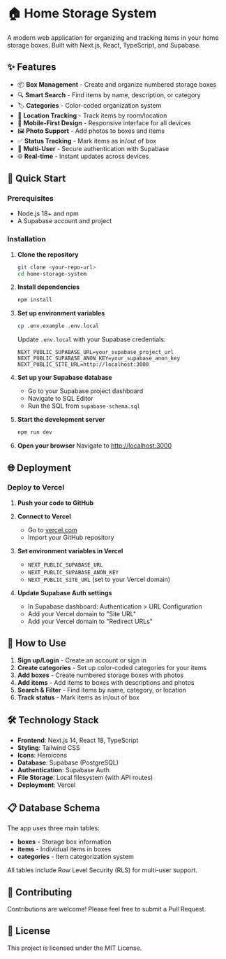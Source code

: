 # 🏠 Home Storage System

A modern web application for organizing and tracking items in your home storage boxes. Built with Next.js, React, TypeScript, and Supabase.

## ✨ Features

- 📦 **Box Management** - Create and organize numbered storage boxes
- 🔍 **Smart Search** - Find items by name, description, or category
- 🏷️ **Categories** - Color-coded organization system
- 📍 **Location Tracking** - Track items by room/location
- 📱 **Mobile-First Design** - Responsive interface for all devices
- 🖼️ **Photo Support** - Add photos to boxes and items
- ✅ **Status Tracking** - Mark items as in/out of box
- 👤 **Multi-User** - Secure authentication with Supabase
- 🌐 **Real-time** - Instant updates across devices

## 🚀 Quick Start

### Prerequisites

- Node.js 18+ and npm
- A Supabase account and project

### Installation

1. **Clone the repository**
   ```bash
   git clone <your-repo-url>
   cd home-storage-system
   ```

2. **Install dependencies**
   ```bash
   npm install
   ```

3. **Set up environment variables**
   ```bash
   cp .env.example .env.local
   ```
   
   Update `.env.local` with your Supabase credentials:
   ```env
   NEXT_PUBLIC_SUPABASE_URL=your_supabase_project_url
   NEXT_PUBLIC_SUPABASE_ANON_KEY=your_supabase_anon_key
   NEXT_PUBLIC_SITE_URL=http://localhost:3000
   ```

4. **Set up your Supabase database**
   - Go to your Supabase project dashboard
   - Navigate to SQL Editor
   - Run the SQL from `supabase-schema.sql`

5. **Start the development server**
   ```bash
   npm run dev
   ```

6. **Open your browser**
   Navigate to [http://localhost:3000](http://localhost:3000)

## 🌐 Deployment

### Deploy to Vercel

1. **Push your code to GitHub**

2. **Connect to Vercel**
   - Go to [vercel.com](https://vercel.com)
   - Import your GitHub repository

3. **Set environment variables in Vercel**
   - `NEXT_PUBLIC_SUPABASE_URL`
   - `NEXT_PUBLIC_SUPABASE_ANON_KEY`
   - `NEXT_PUBLIC_SITE_URL` (set to your Vercel domain)

4. **Update Supabase Auth settings**
   - In Supabase dashboard: Authentication > URL Configuration
   - Add your Vercel domain to "Site URL"
   - Add your Vercel domain to "Redirect URLs"

## 📱 How to Use

1. **Sign up/Login** - Create an account or sign in
2. **Create categories** - Set up color-coded categories for your items
3. **Add boxes** - Create numbered storage boxes with photos
4. **Add items** - Add items to boxes with descriptions and photos
5. **Search & Filter** - Find items by name, category, or location
6. **Track status** - Mark items as in/out of box

## 🛠️ Technology Stack

- **Frontend**: Next.js 14, React 18, TypeScript
- **Styling**: Tailwind CSS
- **Icons**: Heroicons
- **Database**: Supabase (PostgreSQL)
- **Authentication**: Supabase Auth
- **File Storage**: Local filesystem (with API routes)
- **Deployment**: Vercel

## 📋 Database Schema

The app uses three main tables:

- **boxes** - Storage box information
- **items** - Individual items in boxes
- **categories** - Item categorization system

All tables include Row Level Security (RLS) for multi-user support.

## 🤝 Contributing

Contributions are welcome! Please feel free to submit a Pull Request.

## 📄 License

This project is licensed under the MIT License. 